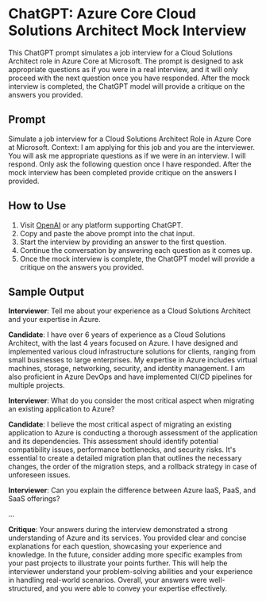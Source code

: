 # ChatGPT: Azure Core Cloud Solutions Architect Mock Interview

This ChatGPT prompt simulates a job interview for a Cloud Solutions Architect role in Azure Core at Microsoft. The prompt is designed to ask appropriate questions as if you were in a real interview, and it will only proceed with the next question once you have responded. After the mock interview is completed, the ChatGPT model will provide a critique on the answers you provided.

## Prompt

Simulate a job interview for a Cloud Solutions Architect Role in Azure Core at Microsoft. Context: I am applying for this job and you are the interviewer. You will ask me appropriate questions as if we were in an interview. I will respond. Only ask the following question once I have responded. After the mock interview has been completed provide critique on the answers I provided.

## How to Use

1. Visit [OpenAI](https://chat.openai.com/) or any platform supporting ChatGPT.
2. Copy and paste the above prompt into the chat input.
3. Start the interview by providing an answer to the first question.
4. Continue the conversation by answering each question as it comes up.
5. Once the mock interview is complete, the ChatGPT model will provide a critique on the answers you provided.

## Sample Output

**Interviewer**: Tell me about your experience as a Cloud Solutions Architect and your expertise in Azure.

**Candidate**: I have over 6 years of experience as a Cloud Solutions Architect, with the last 4 years focused on Azure. I have designed and implemented various cloud infrastructure solutions for clients, ranging from small businesses to large enterprises. My expertise in Azure includes virtual machines, storage, networking, security, and identity management. I am also proficient in Azure DevOps and have implemented CI/CD pipelines for multiple projects.

**Interviewer**: What do you consider the most critical aspect when migrating an existing application to Azure?

**Candidate**: I believe the most critical aspect of migrating an existing application to Azure is conducting a thorough assessment of the application and its dependencies. This assessment should identify potential compatibility issues, performance bottlenecks, and security risks. It's essential to create a detailed migration plan that outlines the necessary changes, the order of the migration steps, and a rollback strategy in case of unforeseen issues.

**Interviewer**: Can you explain the difference between Azure IaaS, PaaS, and SaaS offerings?

...

**Critique**: Your answers during the interview demonstrated a strong understanding of Azure and its services. You provided clear and concise explanations for each question, showcasing your experience and knowledge. In the future, consider adding more specific examples from your past projects to illustrate your points further. This will help the interviewer understand your problem-solving abilities and your experience in handling real-world scenarios. Overall, your answers were well-structured, and you were able to convey your expertise effectively.
